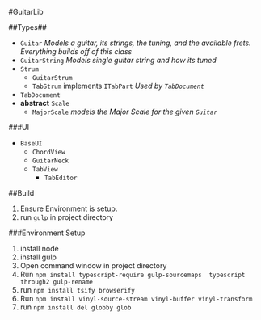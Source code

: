 #GuitarLib

##Types##

* `Guitar` _Models a guitar, its strings, the tuning, and the available frets. Everything builds off of this class_
* `GuitarString` *Models single guitar string and how its tuned*
* `Strum`
  * `GuitarStrum`
  * `TabStrum` implements `ITabPart` _Used by `TabDocument`_
* `TabDocument`
* **abstract** `Scale`
  * `MajorScale` _models the Major Scale for the given `Guitar`_

###UI

* `BaseUI`
  * `ChordView`
  * `GuitarNeck`
  * `TabView`
    * `TabEditor`


##Build

1. Ensure Environment is setup.
2. run `gulp` in project directory


###Environment Setup

1. install node
2. install gulp
2. Open command window in project directory
3. Run `npm install typescript-require gulp-sourcemaps  typescript  through2 gulp-rename `
4. run `npm install tsify browserify`
4. Run `npm install vinyl-source-stream vinyl-buffer vinyl-transform`
5. run `npm install del globby glob`
